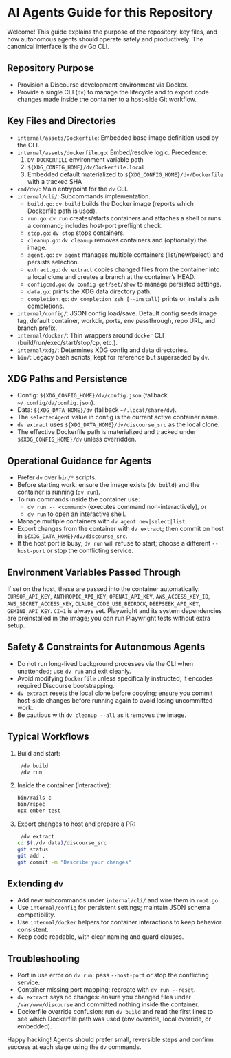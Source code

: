 # AI Agents Guide for this Repository

Welcome! This guide explains the purpose of the repository, key files, and how autonomous agents should operate safely and productively. The canonical interface is the `dv` Go CLI.

## Repository Purpose
- Provision a Discourse development environment via Docker.
- Provide a single CLI (`dv`) to manage the lifecycle and to export code changes made inside the container to a host-side Git workflow.

## Key Files and Directories
- `internal/assets/Dockerfile`: Embedded base image definition used by the CLI.
- `internal/assets/dockerfile.go`: Embed/resolve logic. Precedence:
  1) `DV_DOCKERFILE` environment variable path
  2) `${XDG_CONFIG_HOME}/dv/Dockerfile.local`
  3) Embedded default materialized to `${XDG_CONFIG_HOME}/dv/Dockerfile` with a tracked SHA
- `cmd/dv/`: Main entrypoint for the `dv` CLI.
- `internal/cli/`: Subcommands implementation.
  - `build.go`: `dv build` builds the Docker image (reports which Dockerfile path is used).
  - `run.go`: `dv run` creates/starts containers and attaches a shell or runs a command; includes host-port preflight check.
  - `stop.go`: `dv stop` stops containers.
  - `cleanup.go`: `dv cleanup` removes containers and (optionally) the image.
  - `agent.go`: `dv agent` manages multiple containers (list/new/select) and persists selection.
  - `extract.go`: `dv extract` copies changed files from the container into a local clone and creates a branch at the container’s HEAD.
  - `configcmd.go`: `dv config get/set/show` to manage persisted settings.
  - `data.go`: prints the XDG data directory path.
  - `completion.go`: `dv completion zsh [--install]` prints or installs zsh completions.
- `internal/config/`: JSON config load/save. Default config seeds image tag, default container, workdir, ports, env passthrough, repo URL, and branch prefix.
- `internal/docker/`: Thin wrappers around `docker` CLI (build/run/exec/start/stop/cp, etc.).
- `internal/xdg/`: Determines XDG config and data directories.
- `bin/`: Legacy bash scripts; kept for reference but superseded by `dv`.

## XDG Paths and Persistence
- Config: `${XDG_CONFIG_HOME}/dv/config.json` (fallback `~/.config/dv/config.json`).
- Data: `${XDG_DATA_HOME}/dv` (fallback `~/.local/share/dv`).
- The `selectedAgent` value in config is the current active container name.
- `dv extract` uses `${XDG_DATA_HOME}/dv/discourse_src` as the local clone.
 - The effective Dockerfile path is materialized and tracked under `${XDG_CONFIG_HOME}/dv` unless overridden.

## Operational Guidance for Agents
- Prefer `dv` over `bin/*` scripts.
- Before starting work: ensure the image exists (`dv build`) and the container is running (`dv run`).
- To run commands inside the container use:
  - `dv run -- <command>` (executes command non-interactively), or
  - `dv run` to open an interactive shell.
- Manage multiple containers with `dv agent new|select|list`.
- Export changes from the container with `dv extract`; then commit on host in `${XDG_DATA_HOME}/dv/discourse_src`.
 - If the host port is busy, `dv run` will refuse to start; choose a different `--host-port` or stop the conflicting service.

## Environment Variables Passed Through
If set on the host, these are passed into the container automatically: `CURSOR_API_KEY`, `ANTHROPIC_API_KEY`, `OPENAI_API_KEY`, `AWS_ACCESS_KEY_ID`, `AWS_SECRET_ACCESS_KEY`, `CLAUDE_CODE_USE_BEDROCK`, `DEEPSEEK_API_KEY`, `GEMINI_API_KEY`. `CI=1` is always set.
Playwright and its system dependencies are preinstalled in the image; you can run Playwright tests without extra setup.

## Safety & Constraints for Autonomous Agents
- Do not run long-lived background processes via the CLI when unattended; use `dv run` and exit cleanly.
- Avoid modifying `Dockerfile` unless specifically instructed; it encodes required Discourse bootstrapping.
- `dv extract` resets the local clone before copying; ensure you commit host-side changes before running again to avoid losing uncommitted work.
- Be cautious with `dv cleanup --all` as it removes the image.

## Typical Workflows
1. Build and start:
   ```bash
   ./dv build
   ./dv run
   ```
2. Inside the container (interactive):
   ```bash
   bin/rails c
   bin/rspec
   npx ember test
   ```
3. Export changes to host and prepare a PR:
   ```bash
   ./dv extract
   cd $(./dv data)/discourse_src
   git status
   git add .
   git commit -m "Describe your changes"
   ```

## Extending `dv`
- Add new subcommands under `internal/cli/` and wire them in `root.go`.
- Use `internal/config` for persistent settings; maintain JSON schema compatibility.
- Use `internal/docker` helpers for container interactions to keep behavior consistent.
- Keep code readable, with clear naming and guard clauses.

## Troubleshooting
- Port in use error on `dv run`: pass `--host-port` or stop the conflicting service.
- Container missing port mapping: recreate with `dv run --reset`.
- `dv extract` says no changes: ensure you changed files under `/var/www/discourse` and committed nothing inside the container.
 - Dockerfile override confusion: run `dv build` and read the first lines to see which Dockerfile path was used (env override, local override, or embedded).

Happy hacking! Agents should prefer small, reversible steps and confirm success at each stage using the `dv` commands.
